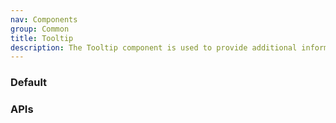 ```yaml
---
nav: Components
group: Common
title: Tooltip
description: The Tooltip component is used to provide additional information to the user when they hover over a specific element.
---
```


### Default

<code src="./demos/index.tsx" nopadding></code>

### APIs

<API></API>
